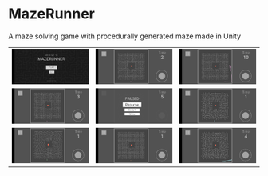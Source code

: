 # MazeRunner
A maze solving game with procedurally generated maze made in Unity

<table>
  <tr>
    <td><img src="/Screenshots/Screenshot_1.jpg"></td>
    <td><img src="/Screenshots/Screenshot_2.jpg"></td>
    <td><img src="/Screenshots/Screenshot_3.jpg"></td>
  </tr>
  <tr>
    <td><img src="/Screenshots/Screenshot_4.jpg"></td>
    <td><img src="/Screenshots/Screenshot_5.jpg"></td>
    <td><img src="/Screenshots/Screenshot_6.jpg"></td>
  </tr>
  <tr>
    <td><img src="/Screenshots/Screenshot_7.jpg"></td>
    <td><img src="/Screenshots/Screenshot_8.jpg"></td>
    <td><img src="/Screenshots/Screenshot_9.jpg"></td>
  </tr>
 </table>
